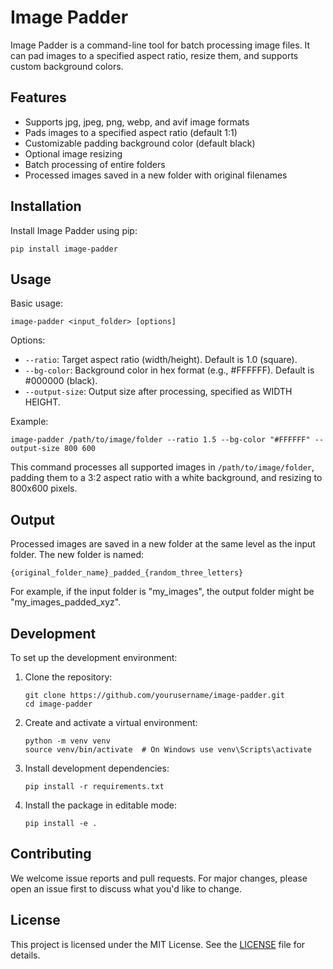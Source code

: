 # Image Padder

Image Padder is a command-line tool for batch processing image files. It can pad images to a specified aspect ratio, resize them, and supports custom background colors.

## Features

- Supports jpg, jpeg, png, webp, and avif image formats
- Pads images to a specified aspect ratio (default 1:1)
- Customizable padding background color (default black)
- Optional image resizing
- Batch processing of entire folders
- Processed images saved in a new folder with original filenames

## Installation

Install Image Padder using pip:

```
pip install image-padder
```

## Usage

Basic usage:

```
image-padder <input_folder> [options]
```

Options:
- `--ratio`: Target aspect ratio (width/height). Default is 1.0 (square).
- `--bg-color`: Background color in hex format (e.g., #FFFFFF). Default is #000000 (black).
- `--output-size`: Output size after processing, specified as WIDTH HEIGHT.

Example:

```
image-padder /path/to/image/folder --ratio 1.5 --bg-color "#FFFFFF" --output-size 800 600
```

This command processes all supported images in `/path/to/image/folder`, padding them to a 3:2 aspect ratio with a white background, and resizing to 800x600 pixels.

## Output

Processed images are saved in a new folder at the same level as the input folder. The new folder is named:

```
{original_folder_name}_padded_{random_three_letters}
```

For example, if the input folder is "my_images", the output folder might be "my_images_padded_xyz".

## Development

To set up the development environment:

1. Clone the repository:
   ```
   git clone https://github.com/yourusername/image-padder.git
   cd image-padder
   ```

2. Create and activate a virtual environment:
   ```
   python -m venv venv
   source venv/bin/activate  # On Windows use venv\Scripts\activate
   ```

3. Install development dependencies:
   ```
   pip install -r requirements.txt
   ```

4. Install the package in editable mode:
   ```
   pip install -e .
   ```

## Contributing

We welcome issue reports and pull requests. For major changes, please open an issue first to discuss what you'd like to change.

## License

This project is licensed under the MIT License. See the [LICENSE](LICENSE) file for details.
